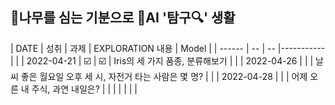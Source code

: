 ## 🌳나무를 심는 기분으로 🤖AI '탐구🔍' 생활  
| DATE | 성취 | 과제 | EXPLORATION 내용 | Model |
| ------ | -- | -- |----------- | |
| 2022-04-21 | ☑️ | ☑️ | Iris의 세 가지 품종, 분류해보기 | |
| 2022-04-26 |  |  | 날씨 좋은 월요일 오후 세 시, 자전거 타는 사람은 몇 명? | |
| 2022-04-28 |  |  | 어제 오른 내 주식, 과연 내일은? | |
|  |  |  |   |
